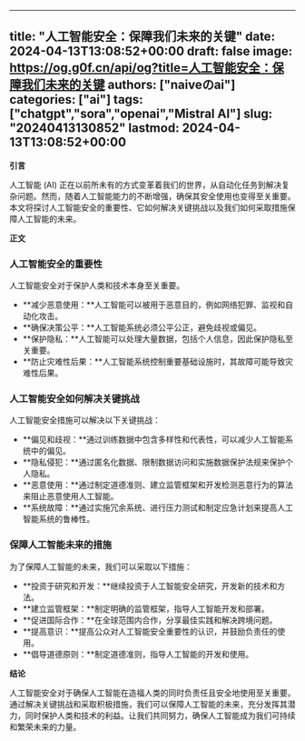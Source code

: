 
---
title: "人工智能安全：保障我们未来的关键"
date: 2024-04-13T13:08:52+00:00
draft: false
image: https://og.g0f.cn/api/og?title=人工智能安全：保障我们未来的关键
authors: ["naiveのai"]
categories: ["ai"]
tags: ["chatgpt","sora","openai","Mistral AI"]
slug: "20240413130852"
lastmod: 2024-04-13T13:08:52+00:00
---
**引言**

人工智能 (AI) 正在以前所未有的方式变革着我们的世界，从自动化任务到解决复杂问题。然而，随着人工智能能力的不断增强，确保其安全使用也变得至关重要。本文将探讨人工智能安全的重要性、它如何解决关键挑战以及我们如何采取措施保障人工智能的未来。

**正文**

### 人工智能安全的重要性

人工智能安全对于保护人类和技术本身至关重要。

* **减少恶意使用：**人工智能可以被用于恶意目的，例如网络犯罪、监视和自动化攻击。
* **确保决策公平：**人工智能系统必须公平公正，避免歧视或偏见。
* **保护隐私：**人工智能可以处理大量数据，包括个人信息，因此保护隐私至关重要。
* **防止灾难性后果：**人工智能系统控制重要基础设施时，其故障可能导致灾难性后果。

### 人工智能安全如何解决关键挑战

人工智能安全措施可以解决以下关键挑战：

* **偏见和歧视：**通过训练数据中包含多样性和代表性，可以减少人工智能系统中的偏见。
* **隐私侵犯：**通过匿名化数据、限制数据访问和实施数据保护法规来保护个人隐私。
* **恶意使用：**通过制定道德准则、建立监管框架和开发检测恶意行为的算法来阻止恶意使用人工智能。
* **系统故障：**通过实施冗余系统、进行压力测试和制定应急计划来提高人工智能系统的鲁棒性。

### 保障人工智能未来的措施

为了保障人工智能的未来，我们可以采取以下措施：

* **投资于研究和开发：**继续投资于人工智能安全研究，开发新的技术和方法。
* **建立监管框架：**制定明确的监管框架，指导人工智能开发和部署。
* **促进国际合作：**在全球范围内合作，分享最佳实践和解决跨境问题。
* **提高意识：**提高公众对人工智能安全重要性的认识，并鼓励负责任的使用。
* **倡导道德原则：**制定道德准则，指导人工智能的开发和使用。

**结论**

人工智能安全对于确保人工智能在造福人类的同时负责任且安全地使用至关重要。通过解决关键挑战和采取积极措施，我们可以保障人工智能的未来，充分发挥其潜力，同时保护人类和技术的利益。让我们共同努力，确保人工智能成为我们可持续和繁荣未来的力量。